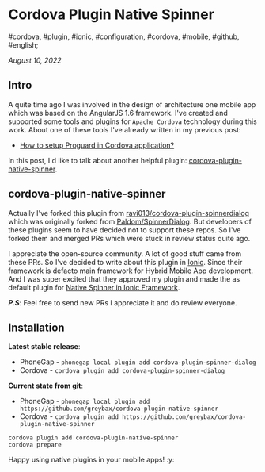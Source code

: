 # Cordova Plugin Native Spinner

#cordova, #plugin, #ionic, #configuration, #cordova, #mobile, #github, #english;

_August 10, 2022_

## Intro

A quite time ago I was involved in the design of architecture one mobile app which was based on the AngularJS 1.6 framework. 
I've created and supported some tools and plugins for `Apache Cordova` technology during this work. About one of these tools I've already written in my previous post:

* [How to setup Proguard in Cordova application?](/posts/how-to-setup-proguard-in-cordova-application/)

In this post, I'd like to talk about another helpful plugin: [cordova-plugin-native-spinner](https://github.com/greybax/cordova-plugin-native-spinner). 

## cordova-plugin-native-spinner

Actually I've forked this plugin from [ravi013/cordova-plugin-spinnerdialog](https://github.com/ravi013/cordova-plugin-spinnerdialog) which was originally forked from [Paldom/SpinnerDialog](https://github.com/Paldom/SpinnerDialog). But developers of these plugins seem to have decided not to support these repos. So I've forked them and merged PRs which were stuck in review status quite ago.

I appreciate the open-source community. A lot of good stuff came from these PRs. So I've decided to write about this plugin in [Ionic](https://ionicframework.com/). Since their framework is defacto main framework for Hybrid Mobile App development. And I was super excited that they approved my plugin and made the as default plugin for [Native Spinner in Ionic Framework](https://ionicframework.com/docs/native/spinner-dialog/).

**_P.S_**: Feel free to send new PRs I appreciate it and do  review everyone.

## Installation

**Latest stable release**: 

* PhoneGap - `phonegap local plugin add cordova-plugin-spinner-dialog`
* Cordova - `cordova plugin add cordova-plugin-spinner-dialog`

**Current state from git**:

* PhoneGap - `phonegap local plugin add https://github.com/greybax/cordova-plugin-native-spinner`
* Cordova - `cordova plugin add https://github.com/greybax/cordova-plugin-native-spinner`
```
cordova plugin add cordova-plugin-native-spinner
cordova prepare
```

Happy using native plugins in your mobile apps! :y:
